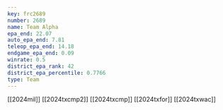 ```yaml
---
key: frc2689
number: 2689
name: Team Alpha
epa_end: 22.07
auto_epa_end: 7.81
teleop_epa_end: 14.18
endgame_epa_end: 0.09
winrate: 0.5
district_epa_rank: 42
district_epa_percentile: 0.7766
type: Team
---
```

[[2024mil]]
[[2024txcmp2]]
[[2024txcmp]]
[[2024txfor]]
[[2024txwac]]
